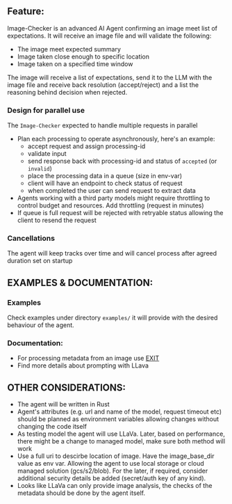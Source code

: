 ## Feature:
Image-Checker is an advanced AI Agent confirming an image meet list of expectations. It will receive an image file and will validate the following:
- The image meet expected summary
- Image taken close enough to specific location
- Image taken on a specified time window

The image will receive a list of expectations, send it to the LLM with the image file and receive back resolution (accept/reject) and a list the reasoning behind decision when rejected.

### Design for parallel use
The `Image-Checker` expected to handle multiple requests in parallel
- Plan each processing to operate asynchronously, here's an example:
  - accept request and assign processing-id
  - validate input
  - send response back with processing-id and status of `accepted` (or `invalid`)
  - place the processing data in a queue (size in env-var)
  - client will have an endpoint to check status of request
  - when completed the user can send request to extract data
- Agents working with a third party models might require throttling to control budget and resources. Add throttling (request in minutes)
- If queue is full request will be rejected with retryable status allowing the client to resend the request

### Cancellations
The agent will keep tracks over time and will cancel process after agreed duration set on startup


## EXAMPLES & DOCUMENTATION:

### Examples
Check examples under directory `examples/` it will provide with the desired behaviour of the agent.

### Documentation:
- For processing metadata from an image use [EXIT](https://docs.rs/kamadak-exif/latest/exif/)
- Find more details about prompting with LLava

## OTHER CONSIDERATIONS:

- The agent will be written in Rust
- Agent's attributes (e.g. url and name of the model, request timeout etc) should be planned as environment variables allowing changes without changing the code itself
- As testing model the agent will use LLaVa. Later, based on performance, there might be a change to managed model, make sure both method will work
- Use a full uri to descirbe location of image. Have the image_base_dir value as env var. Allowing the agent to use local storage or cloud managed solution (gcs/s2/blob). For the later, if required, consider additional security details be added (secret/auth key of any kind).
- Looks like LLaVa can only provide image analysis, the checks of the metadata should be done by the agent itself.
